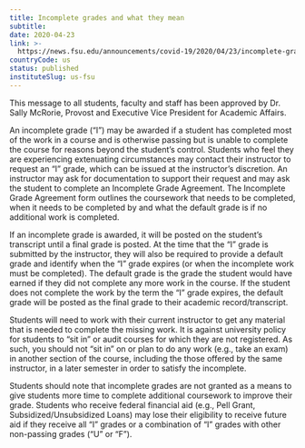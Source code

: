```yaml
---
title: Incomplete grades and what they mean
subtitle: 
date: 2020-04-23
link: >-
  https://news.fsu.edu/announcements/covid-19/2020/04/23/incomplete-grades-and-what-they-mean/
countryCode: us
status: published
instituteSlug: us-fsu
---
```

This message to all students, faculty and staff has been approved by Dr. Sally McRorie, Provost and Executive Vice President for Academic Affairs.

An incomplete grade (“I”) may be awarded if a student has completed most of the work in a course and is otherwise passing but is unable to complete the course for reasons beyond the student’s control. Students who feel they are experiencing extenuating circumstances may contact their instructor to request an “I” grade, which can be issued at the instructor’s discretion. An instructor may ask for documentation to support their request and may ask the student to complete an Incomplete Grade Agreement. The Incomplete Grade Agreement form outlines the coursework that needs to be completed, when it needs to be completed by and what the default grade is if no additional work is completed.

If an incomplete grade is awarded, it will be posted on the student’s transcript until a final grade is posted. At the time that the “I” grade is submitted by the instructor, they will also be required to provide a default grade and identify when the “I” grade expires (or when the incomplete work must be completed). The default grade is the grade the student would have earned if they did not complete any more work in the course. If the student does not complete the work by the term the “I” grade expires, the default grade will be posted as the final grade to their academic record/transcript.

Students will need to work with their current instructor to get any material that is needed to complete the missing work. It is against university policy for students to “sit in” or audit courses for which they are not registered. As such, you should not “sit in” on or plan to do any work (e.g., take an exam) in another section of the course, including the those offered by the same instructor, in a later semester in order to satisfy the incomplete.

Students should note that incomplete grades are not granted as a means to give students more time to complete additional coursework to improve their grade. Students who receive federal financial aid (e.g., Pell Grant, Subsidized/Unsubsidized Loans) may lose their eligibility to receive future aid if they receive all “I” grades or a combination of “I” grades with other non-passing grades (“U” or “F”).
